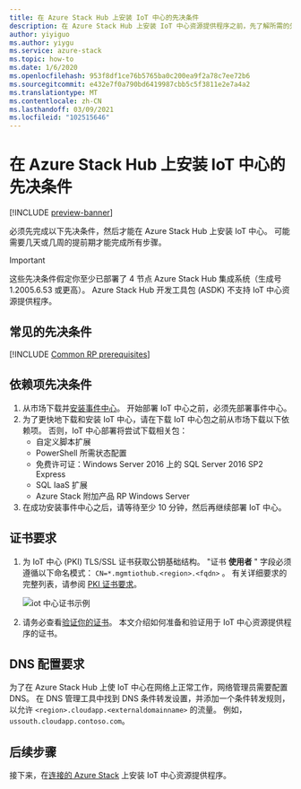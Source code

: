 ```yaml
---
title: 在 Azure Stack Hub 上安装 IoT 中心的先决条件
description: 在 Azure Stack Hub 上安装 IoT 中心资源提供程序之前，先了解所需的先决条件。
author: yiyiguo
ms.author: yiygu
ms.service: azure-stack
ms.topic: how-to
ms.date: 1/6/2020
ms.openlocfilehash: 953f8df1ce76b5765ba0c200ea9f2a78c7ee72b6
ms.sourcegitcommit: e432e7f0a790bd6419987cbb5c5f3811e2e7a4a2
ms.translationtype: MT
ms.contentlocale: zh-CN
ms.lasthandoff: 03/09/2021
ms.locfileid: "102515646"
---
```

# <a name="prerequisites-for-installing-iot-hub-on-azure-stack-hub"></a>在 Azure Stack Hub 上安装 IoT 中心的先决条件

[!INCLUDE [preview-banner](../includes/iot-hub-preview.md)]

必须先完成以下先决条件，然后才能在 Azure Stack Hub 上安装 IoT 中心。 可能需要几天或几周的提前期才能完成所有步骤。

> [!IMPORTANT]
> 这些先决条件假定你至少已部署了 4 节点 Azure Stack Hub 集成系统（生成号 1.2005.6.53 或更高）。 Azure Stack Hub 开发工具包 (ASDK) 不支持 IoT 中心资源提供程序。

## <a name="common-prerequisites"></a>常见的先决条件

[!INCLUDE [Common RP prerequisites](../includes/resource-provider-prerequisites.md)]

## <a name="dependency-prerequisites"></a>依赖项先决条件

1. 从市场下载并[安装事件中心](event-hubs-rp-install.md)。 开始部署 IoT 中心之前，必须先部署事件中心。
2. 为了更快地下载和安装 IoT 中心，请在下载 IoT 中心包之前从市场下载以下依赖项。 否则，IoT 中心部署将尝试下载相关包：
    * 自定义脚本扩展
    * PowerShell 所需状态配置
    * 免费许可证：Windows Server 2016 上的 SQL Server 2016 SP2 Express
    * SQL IaaS 扩展
    * Azure Stack 附加产品 RP Windows Server
3. 在成功安装事件中心之后，请等待至少 10 分钟，然后再继续部署 IoT 中心。

## <a name="certificate-requirements"></a>证书要求

1. 为 IoT 中心 (PKI) TLS/SSL 证书获取公钥基础结构。 "证书 **使用者** " 字段必须遵循以下命名模式： `CN=*.mgmtiothub.<region>.<fqdn>` 。 有关详细要求的完整列表，请参阅 [PKI 证书要求](azure-stack-pki-certs.md)。

   ![iot 中心证书示例](media\iot-hub-rp-prerequisites\certificate.png)

2. 请务必查看[验证你的证书](azure-stack-validate-pki-certs.md)。 本文介绍如何准备和验证用于 IoT 中心资源提供程序的证书。 

## <a name="dns-configuration-requirements"></a>DNS 配置要求
 
为了在 Azure Stack Hub 上使 IoT 中心在网络上正常工作，网络管理员需要配置 DNS。 在 DNS 管理工具中找到 DNS 条件转发设置，并添加一个条件转发规则，以允许 `<region>.cloudapp.<externaldomainname>` 的流量。 例如，`ussouth.cloudapp.contoso.com`。

## <a name="next-steps"></a>后续步骤

接下来，在[连接的 Azure Stack](iot-hub-rp-install.md) 上安装 IoT 中心资源提供程序。
